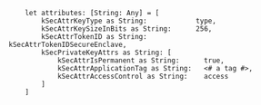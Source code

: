         let attributes: [String: Any] = [
            kSecAttrKeyType as String:            type,
            kSecAttrKeySizeInBits as String:      256,
            kSecAttrTokenID as String:            kSecAttrTokenIDSecureEnclave,
            kSecPrivateKeyAttrs as String: [
                kSecAttrIsPermanent as String:      true,
                kSecAttrApplicationTag as String:   <# a tag #>,
                kSecAttrAccessControl as String:    access
            ]
        ]